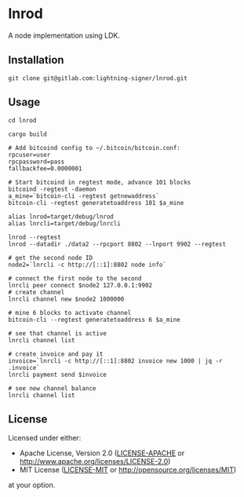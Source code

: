 # lnrod

A node implementation using LDK.

## Installation
```
git clone git@gitlab.com:lightning-signer/lnrod.git
```

## Usage
```
cd lnrod

cargo build

# Add bitcoind config to ~/.bitcoin/bitcoin.conf:
rpcuser=user
rpcpassword=pass
fallbackfee=0.0000001

# Start bitcoind in regtest mode, advance 101 blocks
bitcoind -regtest -daemon
a_mine=`bitcoin-cli -regtest getnewaddress`
bitcoin-cli -regtest generatetoaddress 101 $a_mine

alias lnrod=target/debug/lnrod
alias lnrcli=target/debug/lnrcli

lnrod --regtest
lnrod --datadir ./data2 --rpcport 8802 --lnport 9902 --regtest

# get the second node ID
node2=`lnrcli -c http://[::1]:8802 node info`

# connect the first node to the second
lnrcli peer connect $node2 127.0.0.1:9902
# create channel
lnrcli channel new $node2 1000000

# mine 6 blocks to activate channel
bitcoin-cli --regtest generatetoaddress 6 $a_mine

# see that channel is active
lnrcli channel list

# create invoice and pay it
invoice=`lnrcli -c http://[::1]:8802 invoice new 1000 | jq -r .invoice`
lnrcli payment send $invoice

# see new channel balance
lnrcli channel list
```

## License

Licensed under either:

 * Apache License, Version 2.0 ([LICENSE-APACHE](LICENSE-APACHE) or http://www.apache.org/licenses/LICENSE-2.0)
 * MIT License ([LICENSE-MIT](LICENSE-MIT) or http://opensource.org/licenses/MIT)

at your option.
